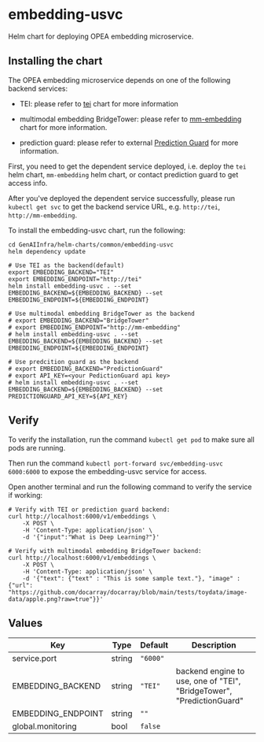 # embedding-usvc

Helm chart for deploying OPEA embedding microservice.

## Installing the chart

The OPEA embedding microservice depends on one of the following backend services:

- TEI: please refer to [tei](../tei) chart for more information

- multimodal embedding BridgeTower: please refer to [mm-embedding](../mm-embedding) chart for more information.

- prediction guard: please refer to external [Prediction Guard](https://predictionguard.com) for more information.

First, you need to get the dependent service deployed, i.e. deploy the `tei` helm chart, `mm-embedding` helm chart, or contact prediction guard to get access info.

After you've deployed the dependent service successfully, please run `kubectl get svc` to get the backend service URL, e.g. `http://tei`, `http://mm-embedding`.

To install the embedding-usvc chart, run the following:

```console
cd GenAIInfra/helm-charts/common/embedding-usvc
helm dependency update

# Use TEI as the backend(default)
export EMBEDDING_BACKEND="TEI"
export EMBEDDING_ENDPOINT="http://tei"
helm install embedding-usvc . --set EMBEDDING_BACKEND=${EMBEDDING_BACKEND} --set EMBEDDING_ENDPOINT=${EMBEDDING_ENDPOINT}

# Use multimodal embedding BridgeTower as the backend
# export EMBEDDING_BACKEND="BridgeTower"
# export EMBEDDING_ENDPOINT="http://mm-embedding"
# helm install embedding-usvc . --set EMBEDDING_BACKEND=${EMBEDDING_BACKEND} --set EMBEDDING_ENDPOINT=${EMBEDDING_ENDPOINT}

# Use predcition guard as the backend
# export EMBEDDING_BACKEND="PredictionGuard"
# export API_KEY=<your PedictionGuard api key>
# helm install embedding-usvc . --set EMBEDDING_BACKEND=${EMBEDDING_BACKEND} --set PREDICTIONGUARD_API_KEY=${API_KEY}

```

## Verify

To verify the installation, run the command `kubectl get pod` to make sure all pods are running.

Then run the command `kubectl port-forward svc/embedding-usvc 6000:6000` to expose the embedding-usvc service for access.

Open another terminal and run the following command to verify the service if working:

```console
# Verify with TEI or prediction guard backend:
curl http://localhost:6000/v1/embeddings \
    -X POST \
    -H 'Content-Type: application/json' \
    -d '{"input":"What is Deep Learning?"}'

# Verify with multimodal embedding BridgeTower backend:
curl http://localhost:6000/v1/embeddings \
    -X POST \
    -H 'Content-Type: application/json' \
    -d '{"text": {"text" : "This is some sample text."}, "image" : {"url": "https://github.com/docarray/docarray/blob/main/tests/toydata/image-data/apple.png?raw=true"}}'
```

## Values

| Key                | Type   | Default  | Description                                                           |
| ------------------ | ------ | -------- | --------------------------------------------------------------------- |
| service.port       | string | `"6000"` |                                                                       |
| EMBEDDING_BACKEND  | string | `"TEI"`  | backend engine to use, one of "TEI", "BridgeTower", "PredictionGuard" |
| EMBEDDING_ENDPOINT | string | `""`     |                                                                       |
| global.monitoring  | bool   | `false`  |                                                                       |
